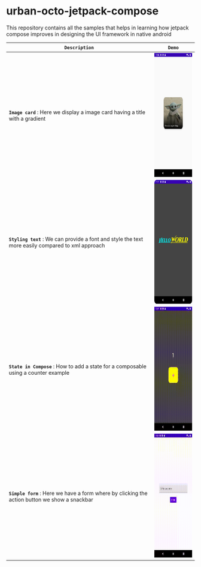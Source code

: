 # urban-octo-jetpack-compose
This repository contains all the samples that helps in learning how jetpack compose improves in designing the UI framework in native android


| **`Description`** | **`Demo`** |
| ------------------------------- | ---------- |
| **`Image card`** : Here we display a image card having a title with a gradient  | <img src="https://github.com/devrath/urban-octo-jetpack-compose/blob/main/assets/outputs/imagecard.png" width="160" height="330"/> |
| **`Styling text`** : We can provide a font and style the text more easily compared to xml approach  | <img src="https://github.com/devrath/urban-octo-jetpack-compose/blob/main/assets/outputs/stylingtext.png" width="160" height="330"/> |
| **`State in Compose`** : How to add a state for a composable using a counter example  | <img src="https://github.com/devrath/urban-octo-jetpack-compose/blob/main/assets/outputs/state.gif" width="160" height="330"/> |
| **`Simple form`** : Here we have a form where by clicking the action button we show a snackbar  | <img src="https://github.com/devrath/urban-octo-jetpack-compose/blob/main/assets/outputs/simpleform.gif" width="160" height="330"/> |
